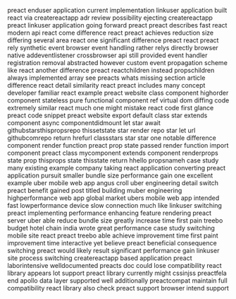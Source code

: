 preact enduser application current implementation linkuser application built react via createreactapp adr review possibility ejecting createreactapp preact linkuser application going forward preact preact describes fast react modern api react come difference react preact achieves reduction size differing several area react one significant difference preact react preact rely synthetic event browser event handling rather relys directly browser native addeventlistener crossbrowser api still provided event handler registration removal abstracted however custom event propagation scheme like react another difference preact reactchildren instead propschildren always implemented array see preacts whats missing section article difference react detail similarity react preact includes many concept developer familiar react example preact website class component highorder component stateless pure functional component ref virtual dom diffing code extremely similar react much one might mistake react code first glance preact code snippet preact website export default class star extends component async componentdidmount let star await githubstarsthispropsrepo thissetstate star render repo star let url githubcomrepo return hrefurl classstars star star one notable difference component render function preact prop state passed render function import component preact class mycomponent extends component renderprops state prop thisprops state thisstate return hhello propsnameh case study many existing example company taking react application converting preact application pursuit smaller bundle size performance gain one excellent example uber mobile web app angus croll uber engineering detail switch preact benefit gained post titled building muber engineering highperformance web app global market ubers mobile web app intended fast lowperformance device slow connection much like linkuser switching preact implementing performance enhancing feature rendering preact server uber able reduce bundle size greatly increase time first pain treebo budget hotel chain india wrote great performance case study switching mobile site react preact treebo able achieve improvement time first paint improvement time interactive yet believe preact beneficial consequence switching preact would likely result significant performance gain linkuser site process switching createreactapp based application preact laborintensive welldocumented preacts doc could lose compatibility react library appears lot support preact library currently might cssinjss preactfela end apollo data layer supported well additionally preactcompat maintain full compatibility react library also check preact support browser intend support